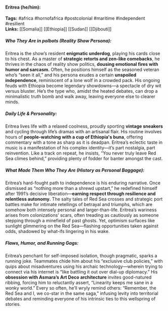 #### Eritrea (he/him):  
**Tags:** #africa #hornofafrica #postcolonial #maritime #independent #resilient  
**Links:** [[Somalia]] [[Ethiopia]] [[Sudan]] [[Djibouti]]

##### Who They Are in *polbots* (Reality Show Persona):  
Eritrea is the show’s resident **enigmatic underdog**, playing his cards close to his chest. As a master of **strategic retorts and zen-like comebacks**, he thrives in the chaos of reality show politics, **dousing emotional fires with humor and sarcasm.** Often, he positions himself as the seasoned veteran who’s “seen it all,” and his persona exudes a certain **unspoiled independence**, reminiscent of a lone wolf in a crowded pack. His ongoing feuds with Ethiopia become legendary showdowns—a spectacle of dry wit versus bluster. He’s the type who, amidst the heated debates, can drop a minimalistic truth bomb and walk away, leaving everyone else to clearer minds.

##### Daily Life & Personality:  
Eritrea lives life with a relaxed coolness, proudly sporting **vintage sneakers** and cycling through life’s dramas with an artisanal flair. His routine involves hours of **people-watching with a cup of Ethiopia's buna**, offering commentary with a tone as sharp as it is deadpan. Eritrea’s eclectic taste in music is a manifestation of his complex identity—it’s part nostalgia, part reinvention. Like a track on repeat, he insists, “You never truly leave Red Sea climes behind,” providing plenty of fodder for banter amongst the cast.

##### What Made Them Who They Are (History as Personal Baggage):  
Eritrea’s hard-fought path to independence is his enduring narrative. Once dismissed as “nothing more than a shrewd upstart,” he redefined himself after 1991’s decisive liberation—**earning respect through resilience and relentless autonomy.** The salty tales of Red Sea crosses and strategic port battles make for intimate retellings of betrayal and triumphs, which are somehow both intensely personal and larger-than-life. Eritrea’s wariness arises from colonizations’ scars, often treading as cautiously as someone stepping through a minefield of past ghosts. Yet, optimism surfaces like sunlight glimmering on the Red Sea—flashing opportunities taken against odds, shadowed by what-ifs lingering in his wake.

##### Flaws, Humor, and Running Gags:  
Eritrea’s penchant for self-imposed isolation, though pragmatic, sparks a running joke. Teammates chide him about his “exclusive club policies,” with quips about misadventures using his archaic technology—wherein trying to connect via his internet is “like battling it out over dial-up diplomacy.” His **obsession with Asmara’s Art Deco architecture** invites good-natured ribbing, forcing him to reluctantly assert, “Linearity keeps me sane in a wonky world.” Every so often, he’ll wryly remind others: “Remember, the Red Sea and I, we co-star in the same saga,” infusing levity into territorial debates and reminding everyone of his intrinsic ties to this wellspring of stories.
